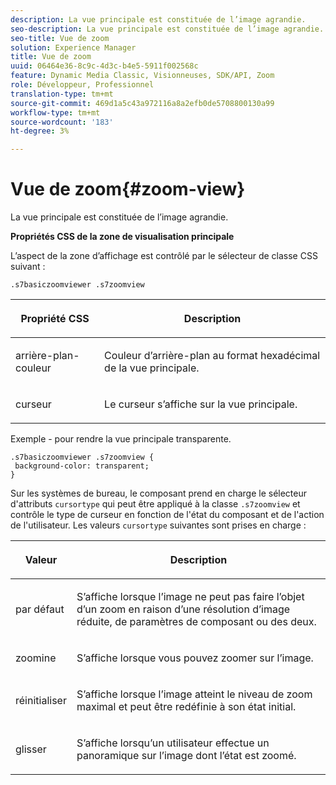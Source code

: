 ```yaml
---
description: La vue principale est constituée de l’image agrandie.
seo-description: La vue principale est constituée de l’image agrandie.
seo-title: Vue de zoom
solution: Experience Manager
title: Vue de zoom
uuid: 06464e36-8c9c-4d3c-b4e5-5911f002568c
feature: Dynamic Media Classic, Visionneuses, SDK/API, Zoom
role: Développeur, Professionnel
translation-type: tm+mt
source-git-commit: 469d1a5c43a972116a8a2efb0de5708800130a99
workflow-type: tm+mt
source-wordcount: '183'
ht-degree: 3%

---
```



# Vue de zoom{#zoom-view}

La vue principale est constituée de l’image agrandie.

<!--<a id="section_061E550C1C1D4DB2BD663A898895B38C"></a>-->

**Propriétés CSS de la zone de visualisation principale**

L’aspect de la zone d’affichage est contrôlé par le sélecteur de classe CSS suivant :

```
.s7basiczoomviewer .s7zoomview
```

<table id="table_94EE3F5BBE4547C0B4943471CEE7EDE4"> 
 <thead> 
  <tr> 
   <th colname="col1" class="entry"> <p> Propriété CSS </p> </th> 
   <th colname="col2" class="entry"> <p>Description </p> </th> 
  </tr> 
 </thead>
 <tbody> 
  <tr> 
   <td colname="col1"> <p> <span class="codeph"> arrière-plan-couleur  </span> </p> </td> 
   <td colname="col2"> <p> Couleur d’arrière-plan au format hexadécimal de la vue principale. </p> </td> 
  </tr> 
  <tr> 
   <td colname="col1"> <p> <span class="codeph"> curseur  </span> </p> </td> 
   <td colname="col2"> <p>Le curseur s’affiche sur la vue principale. </p> </td> 
  </tr> 
 </tbody> 
</table>

Exemple - pour rendre la vue principale transparente.

```
.s7basiczoomviewer .s7zoomview { 
 background-color: transparent; 
}
```

Sur les systèmes de bureau, le composant prend en charge le sélecteur d&#39;attributs `cursortype` qui peut être appliqué à la classe `.s7zoomview` et contrôle le type de curseur en fonction de l&#39;état du composant et de l&#39;action de l&#39;utilisateur. Les valeurs `cursortype` suivantes sont prises en charge :

<table id="table_BC9FC40DA27B4A85995F4E9431AABF33"> 
 <thead> 
  <tr> 
   <th colname="col1" class="entry"> <p>Valeur </p> </th> 
   <th colname="col2" class="entry"> <p>Description </p> </th> 
  </tr> 
 </thead>
 <tbody> 
  <tr> 
   <td colname="col1"> <p> <span class="codeph"> par défaut </span> </p> </td> 
   <td colname="col2"> <p>S’affiche lorsque l’image ne peut pas faire l’objet d’un zoom en raison d’une résolution d’image réduite, de paramètres de composant ou des deux. </p> </td> 
  </tr> 
  <tr> 
   <td colname="col1"> <p> <span class="codeph"> zoomine  </span> </p> </td> 
   <td colname="col2"> <p>S’affiche lorsque vous pouvez zoomer sur l’image. </p> </td> 
  </tr> 
  <tr> 
   <td colname="col1"> <p> <span class="codeph"> réinitialiser </span> </p> </td> 
   <td colname="col2"> <p>S’affiche lorsque l’image atteint le niveau de zoom maximal et peut être redéfinie à son état initial. </p> </td> 
  </tr> 
  <tr> 
   <td colname="col1"> <p> <span class="codeph"> glisser </span> </p> </td> 
   <td colname="col2"> <p>S’affiche lorsqu’un utilisateur effectue un panoramique sur l’image dont l’état est zoomé. </p> </td> 
  </tr> 
 </tbody> 
</table>

